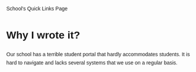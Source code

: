 <!DOCTYPE html>
<html>
<head>School's Quick Links Page</head>
  <meta charset="UTF-8">
  <meta name="viewport" content="width=device-width, initial-scale=1.0">
  <style>
    body {
      font-family: Calibri, sans-serif;
      margin: 20px;
      line-height: 1.6;
    }
  </style>
<body>
  <h1>Why I wrote it?</h1>
  <p>
    Our school has a terrible student portal that hardly accommodates students. It is hard to navigate and lacks several systems that we use on a regular basis.
  </p>
</body>
</html>
